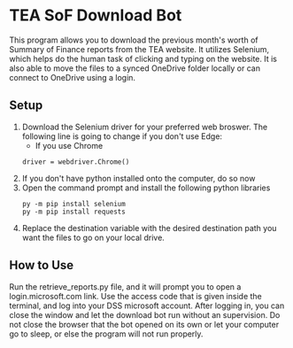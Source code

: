 # TEA SoF Download Bot
This program allows you to download the previous month's worth of Summary of Finance reports from the TEA website. It utilizes Selenium, which helps do the human task of clicking and typing on the website. It is also able to move the files to a synced OneDrive folder locally or can connect to OneDrive using a login.

## Setup
1) Download the Selenium driver for your preferred web broswer. The following line is going to change if you don't use Edge:
    - If you use Chrome
    ```
    driver = webdriver.Chrome()
    ```
2) If you don't have python installed onto the computer, do so now
3) Open the command prompt and install the following python libraries
   ```
   py -m pip install selenium
   py -m pip install requests
4) Replace the destination variable with the desired destination path you want the files to go on your local drive.


## How to Use
Run the retrieve_reports.py file, and it will prompt you to open a login.microsoft.com link. Use the access code that is given inside the terminal, and log into your DSS microsoft account. After logging in, you can close the window and let the download bot run without an supervision. Do not close the browser that the bot opened on its own or let your computer go to sleep, or else the program will not run properly.

